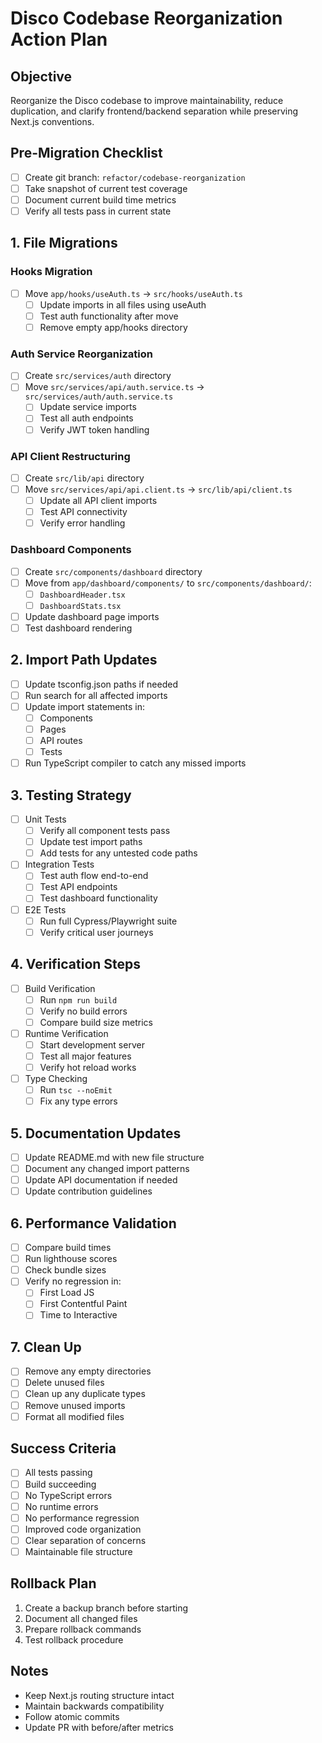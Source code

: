 # Disco Codebase Reorganization Action Plan

## Objective

Reorganize the Disco codebase to improve maintainability, reduce duplication, and clarify frontend/backend separation while preserving Next.js conventions.

## Pre-Migration Checklist

- [ ] Create git branch: `refactor/codebase-reorganization`
- [ ] Take snapshot of current test coverage
- [ ] Document current build time metrics
- [ ] Verify all tests pass in current state

## 1. File Migrations

### Hooks Migration

- [ ] Move `app/hooks/useAuth.ts` → `src/hooks/useAuth.ts`
  - [ ] Update imports in all files using useAuth
  - [ ] Test auth functionality after move
  - [ ] Remove empty app/hooks directory

### Auth Service Reorganization

- [ ] Create `src/services/auth` directory
- [ ] Move `src/services/api/auth.service.ts` → `src/services/auth/auth.service.ts`
  - [ ] Update service imports
  - [ ] Test all auth endpoints
  - [ ] Verify JWT token handling

### API Client Restructuring

- [ ] Create `src/lib/api` directory
- [ ] Move `src/services/api/api.client.ts` → `src/lib/api/client.ts`
  - [ ] Update all API client imports
  - [ ] Test API connectivity
  - [ ] Verify error handling

### Dashboard Components

- [ ] Create `src/components/dashboard` directory
- [ ] Move from `app/dashboard/components/` to `src/components/dashboard/`:
  - [ ] `DashboardHeader.tsx`
  - [ ] `DashboardStats.tsx`
- [ ] Update dashboard page imports
- [ ] Test dashboard rendering

## 2. Import Path Updates

- [ ] Update tsconfig.json paths if needed
- [ ] Run search for all affected imports
- [ ] Update import statements in:
  - [ ] Components
  - [ ] Pages
  - [ ] API routes
  - [ ] Tests
- [ ] Run TypeScript compiler to catch any missed imports

## 3. Testing Strategy

- [ ] Unit Tests
  - [ ] Verify all component tests pass
  - [ ] Update test import paths
  - [ ] Add tests for any untested code paths
- [ ] Integration Tests
  - [ ] Test auth flow end-to-end
  - [ ] Test API endpoints
  - [ ] Test dashboard functionality
- [ ] E2E Tests
  - [ ] Run full Cypress/Playwright suite
  - [ ] Verify critical user journeys

## 4. Verification Steps

- [ ] Build Verification
  - [ ] Run `npm run build`
  - [ ] Verify no build errors
  - [ ] Compare build size metrics
- [ ] Runtime Verification
  - [ ] Start development server
  - [ ] Test all major features
  - [ ] Verify hot reload works
- [ ] Type Checking
  - [ ] Run `tsc --noEmit`
  - [ ] Fix any type errors

## 5. Documentation Updates

- [ ] Update README.md with new file structure
- [ ] Document any changed import patterns
- [ ] Update API documentation if needed
- [ ] Update contribution guidelines

## 6. Performance Validation

- [ ] Compare build times
- [ ] Run lighthouse scores
- [ ] Check bundle sizes
- [ ] Verify no regression in:
  - [ ] First Load JS
  - [ ] First Contentful Paint
  - [ ] Time to Interactive

## 7. Clean Up

- [ ] Remove any empty directories
- [ ] Delete unused files
- [ ] Clean up any duplicate types
- [ ] Remove unused imports
- [ ] Format all modified files

## Success Criteria

- [ ] All tests passing
- [ ] Build succeeding
- [ ] No TypeScript errors
- [ ] No runtime errors
- [ ] No performance regression
- [ ] Improved code organization
- [ ] Clear separation of concerns
- [ ] Maintainable file structure

## Rollback Plan

1. Create a backup branch before starting
2. Document all changed files
3. Prepare rollback commands
4. Test rollback procedure

## Notes

- Keep Next.js routing structure intact
- Maintain backwards compatibility
- Follow atomic commits
- Update PR with before/after metrics
